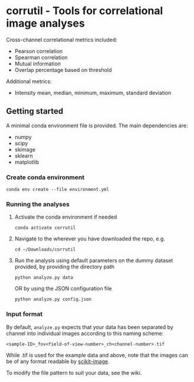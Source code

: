 # corrutil - Tools for correlational image analyses

Cross-channel correlational metrics included:
* Pearson correlation
* Spearman correlation
* Mutual information
* Overlap percentage based on threshold

Additional metrics:
* Intensity mean, median, minimum, maximum, standard deviation

## Getting started 
A minimal conda environment file is provided. The main dependencies are:
* numpy
* scipy
* skimage
* sklearn
* matplotlib

### Create conda environment
```
conda env create --file environment.yml
```

### Running the analyses
1. Activate the conda environment if needed
   ```
   conda activate corrutil
   ```
2. Navigate to the wherever you have downloaded the repo, e.g.
   ```
   cd ~/Downloads/corrutil
   ```
3. Run the analysis using default parameters on the dummy dataset provided, by providing the directory path
   ```
   python analyze.py data
   ```
   OR by using the JSON configuration file
   ```
   python analyze.py config.json
   ```
### Input format
By default, `analyze.py` expects that your data has been separated by channel into individual images according to this naming scheme:
```
<sample-ID>_fov<field-of-view-number>_ch<channel-number>.tif
```
While .tif is used for the example data and above, note that the images can be of any format readable by [scikit-image](https://scikit-image.org/docs/stable/api/skimage.io.html#). 

To modify the file pattern to suit your data, see the wiki.
